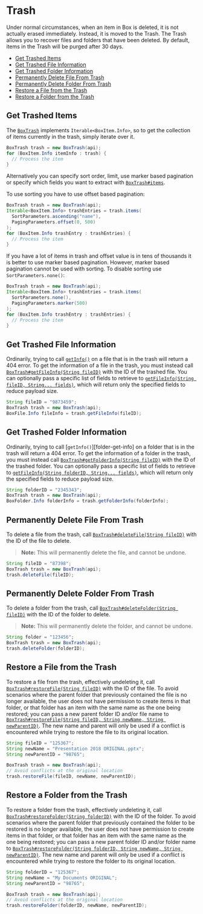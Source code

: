 Trash
=====

Under normal circumstances, when an item in Box is deleted, it is not actually erased immediately. Instead, it is
moved to the Trash. The Trash allows you to recover files and folders that have been deleted. By default, items in
the Trash will be purged after 30 days.

<!-- START doctoc generated TOC please keep comment here to allow auto update -->
<!-- DON'T EDIT THIS SECTION, INSTEAD RE-RUN doctoc TO UPDATE -->


- [Get Trashed Items](#get-trashed-items)
- [Get Trashed File Information](#get-trashed-file-information)
- [Get Trashed Folder Information](#get-trashed-folder-information)
- [Permanently Delete File From Trash](#permanently-delete-file-from-trash)
- [Permanently Delete Folder From Trash](#permanently-delete-folder-from-trash)
- [Restore a File from the Trash](#restore-a-file-from-the-trash)
- [Restore a Folder from the Trash](#restore-a-folder-from-the-trash)

<!-- END doctoc generated TOC please keep comment here to allow auto update -->

Get Trashed Items
-----------------

The [`BoxTrash`][trash-object] implements `Iterable<BoxItem.Info>`, so to get
the collection of items currently in the trash, simply iterate over it.

<!-- sample get_folders_trash_items -->
```java
BoxTrash trash = new BoxTrash(api);
for (BoxItem.Info itemInfo : trash) {
  // Process the item
}
```

Alternatively you can specify sort order, limit, use marker based pagination or specify which fields you want to extract with
[`BoxTrash#items`][trash-items].

To use sorting you have to use offset based pagination:
```java
BoxTrash trash = new BoxTrash(api);
Iterable<BoxItem.Info> trashEntries = trash.items(
  SortParameters.ascending("name"),
  PagingParameters.offset(0, 500)
);
for (BoxItem.Info trashEntry : trashEntries) {
  // Process the item
}
```
If you have a lot of items in trash and offset value is in tens of thousands it is better to use marker based pagination.
However, marker based pagination cannot be used with sorting. To disable sorting use `SortParameters.none()`:
```java
BoxTrash trash = new BoxTrash(api);
Iterable<BoxItem.Info> trashEntries = trash.items(
  SortParameters.none(),
  PagingParameters.marker(500)
);
for (BoxItem.Info trashEntry : trashEntries) {
  // Process the item
}
```

[trash-object]: https://opensource.box.com/box-java-sdk/javadoc/com/box/sdk/BoxTrash.html
[trash-items]: https://opensource.box.com/box-java-sdk/javadoc/com/box/sdk/BoxTrash.html#items-com.box.sdk.SortParameters-com.box.sdk.PagingParameters-java.lang.String...-

Get Trashed File Information
----------------------------

Ordinarily, trying to call [`getInfo()`][file-get-info] on a file that is in
the trash will return a 404 error.  To get the information of a file in the
trash, you must instead call
[`BoxTrash#getFileInfo(String fileID)`][get-trashed-file] with the ID of the trashed file.  You can optionally
pass a specific list of fields to retrieve to [`getFileInfo(String fileID, String... fields)`][get-trashed-file-fields],
which will return only the specified fields to reduce payload size.

<!-- sample get_files_id_trash -->
```java
String fileID = "9873459";
BoxTrash trash = new BoxTrash(api);
BoxFile.Info fileInfo = trash.getFileInfo(fileID);
```
[file-get-info]: http://opensource.box.com/box-java-sdk/javadoc/com/box/sdk/BoxFile.html#getInfo-java.lang.String...-
[get-trashed-file]: https://opensource.box.com/box-java-sdk/javadoc/com/box/sdk/BoxTrash.html#getFileInfo-java.lang.String-
[get-trashed-file-fields]: https://opensource.box.com/box-java-sdk/javadoc/com/box/sdk/BoxTrash.html#getFileInfo-java.lang.String-java.lang.String...-

Get Trashed Folder Information
------------------------------

Ordinarily, trying to call [`getInfo()`][folder-get-info] on a folder that is in the trash will return a 404 error.
To get the information of a folder in the trash, you must instead call
[`BoxTrash#getFolderInfo(String fileID)`][get-trashed-folder] with the ID of the trashed folder.  You can optionally
pass a specific list of fields to retrieve to
[`getFileInfo(String folderID, String... fields)`][get-trashed-folder-fields], which will return only the specified
fields to reduce payload size.

<!-- sample get_folder_id_trash -->
```java
String folderID = "2345343";
BoxTrash trash = new BoxTrash(api);
BoxFolder.Info folderInfo = trash.getFolderInfo(folderInfo);
```
[folders-get-info]: https://box.github.io/box-java-sdk/javadoc/com/box/sdk/BoxFolder.html#getInfo-java.lang.String...-
[get-trashed-folder]: https://opensource.box.com/box-java-sdk/javadoc/com/box/sdk/BoxTrash.html#getFolderInfo-java.lang.String-
[get-trashed-folder-fields]: https://opensource.box.com/box-java-sdk/javadoc/com/box/sdk/BoxTrash.html#getFolderInfo-java.lang.String-java.lang.String...-


Permanently Delete File From Trash
----------------------------------

To delete a file from the trash, call [`BoxTrash#deleteFile(String fileID)`][delete-file] with the ID of the file to
delete.

> __Note:__ This will permanently delete the file, and cannot be undone.

<!-- sample delete_files_id_trash -->
```java
String fileID = "87398";
BoxTrash trash = new BoxTrash(api);
trash.deleteFile(fileID);
```

[delete-file]: https://opensource.box.com/box-java-sdk/javadoc/com/box/sdk/BoxTrash.html#deleteFile-java.lang.String-


Permanently Delete Folder From Trash
----------------------------------

To delete a folder from the trash, call [`BoxTrash#deleteFolder(String fileID)`][delete-folder] with the ID of the
folder to delete.

> __Note:__ This will permanently delete the folder, and cannot be undone.

<!-- sample delete_folders_id_trash -->
```java
String folder = "123456";
BoxTrash trash = new BoxTrash(api);
trash.deleteFolder(folderID);
```

[delete-folder]: https://opensource.box.com/box-java-sdk/javadoc/com/box/sdk/BoxTrash.html#deleteFolder-java.lang.String-

Restore a File from the Trash
-----------------------------

To restore a file from the trash, effectively undeleting it, call [`BoxTrash#restoreFile(String fileID)`][restore-file]
with the ID of the file.  To avoid scenarios where the parent folder that previously contained the file is no longer available,
the user does not have permission to create items in that folder, or that folder has an item with the same name as the one
being restored; you can pass a new parent folder ID and/or file name to
[`BoxTrash#restoreFile(String fileID, String newName, String newParentID)`][restore-file-safe].  The new name
and parent will only be used if a conflict is encountered while trying to restore the file to its original location.

<!-- sample post_files_id -->
```java
String fileID = "125367";
String newName = "Presentation 2018 ORIGINAL.pptx";
String newParentID = "98765";

BoxTrash trash = new BoxTrash(api);
// Avoid conflicts at the original location
trash.restoreFile(fileID, newName, newParentID);
```

[restore-file]: https://opensource.box.com/box-java-sdk/javadoc/com/box/sdk/BoxTrash.html#restoreFile-java.lang.String-
[restore-file-safe]: https://opensource.box.com/box-java-sdk/javadoc/com/box/sdk/BoxTrash.html#restoreFile-java.lang.String-java.lang.String-java.lang.String-

Restore a Folder from the Trash
-------------------------------

To restore a folder from the trash, effectively undeleting it, call
[`BoxTrash#restoreFolder(String folderID)`][restore-folder] with the ID of the folder.  To avoid scenarios where the
parent folder that previously contained the folder to be restored is no longer available, the user
does not have permission to create items in that folder, or that folder has an item with the same name as the one
being restored; you can pass a new parent folder ID and/or folder name to
[`BoxTrash#restoreFolder(String folderID, String newName, String newParentID)`][restore-folder-safe].  The new name
and parent will only be used if a conflict is encountered while trying to restore the folder to its original location.

<!-- sample post_folders_id -->
```java
String folderID = "125367";
String newName = "My Documents ORIGINAL";
String newParentID = "98765";

BoxTrash trash = new BoxTrash(api);
// Avoid conflicts at the original location
trash.restoreFolder(folderID, newName, newParentID);
```

[restore-folder]: https://opensource.box.com/box-java-sdk/javadoc/com/box/sdk/BoxTrash.html#restoreFolder-java.lang.String-
[restore-folder-safe]: https://opensource.box.com/box-java-sdk/javadoc/com/box/sdk/BoxTrash.html#restoreFolder-java.lang.String-java.lang.String-java.lang.String-
